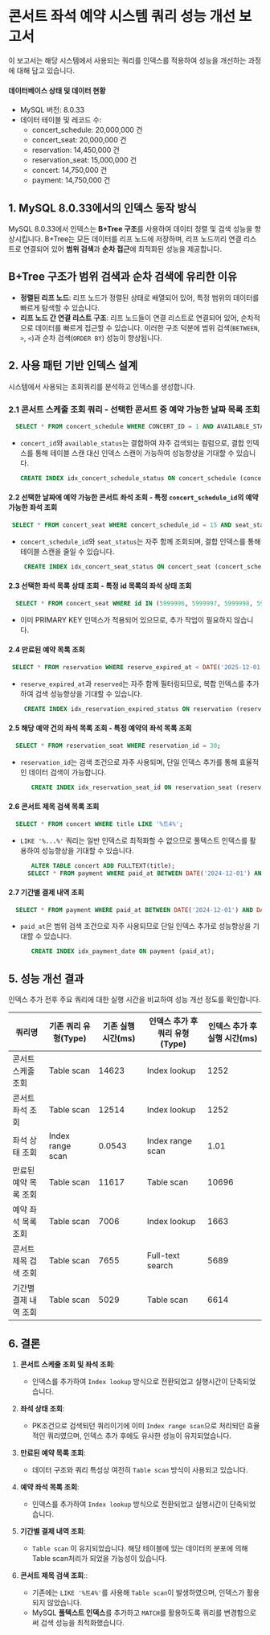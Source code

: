 # 콘서트 좌석 예약 시스템 쿼리 성능 개선 보고서
이 보고서는 해당 시스템에서 사용되는 쿼리를 인덱스를 적용하여 성능을 개선하는 과정에 대해 담고 있습니다.

#### 데이터베이스 상태 및 데이터 현황
 - MySQL 버전: 8.0.33
 - 데이터 테이블 및 레코드 수:
    - concert_schedule: 20,000,000 건
    - concert_seat: 20,000,000 건
    - reservation: 14,450,000 건
    - reservation_seat: 15,000,000 건
    - concert: 14,750,000 건
    - payment: 14,750,000 건

## 1. MySQL 8.0.33에서의 인덱스 동작 방식
MySQL 8.0.33에서 인덱스는 **B+Tree 구조**를 사용하여 데이터 정렬 및 검색 성능을 향상시킵니다.
B+Tree는 모든 데이터를 리프 노드에 저장하며, 리프 노드끼리 연결 리스트로 연결되어 있어 **범위 검색**과 **순차 접근**에 최적화된 성능을 제공합니다.

## B+Tree 구조가 범위 검색과 순차 검색에 유리한 이유
- **정렬된 리프 노드**: 리프 노드가 정렬된 상태로 배열되어 있어, 특정 범위의 데이터를 빠르게 탐색할 수 있습니다.
- **리프 노드 간 연결 리스트 구조**: 리프 노드들이 연결 리스트로 연결되어 있어, 순차적으로 데이터를 빠르게 접근할 수 있습니다. 이러한 구조 덕분에 범위 검색(`BETWEEN`, `>`, `<`)과 순차 검색(`ORDER BY`) 성능이 향상됩니다.

## 2. 사용 패턴 기반 인덱스 설계
시스템에서 사용되는 조회쿼리를 분석하고 인덱스를 생성합니다.

### 2.1 콘서트 스케줄 조회 쿼리 - 선택한 콘서트 중 예약 가능한 날짜 목록 조회
 ```sql 
   SELECT * FROM concert_schedule WHERE CONCERT_ID = 1 AND AVAILABLE_STATUS = 'AVAILABLE';
 ```
- `concert_id`와 `available_status`는 결합하여 자주 검색되는 컬럼으로, 결합 인덱스를 통해 테이블 스캔 대신 인덱스 스캔이 가능하여 성능향상을 기대할 수 있습니다.
   ```sql
  CREATE INDEX idx_concert_schedule_status ON concert_schedule (concert_id, available_status);
   ```
   
#### 2.2 선택한 날짜에 예약 가능한 콘서트 좌석 조회 - 특정 `concert_schedule_id`의 예약 가능한 좌석 조회
 ```sql 
  SELECT * FROM concert_seat WHERE concert_schedule_id = 15 AND seat_status = 'AVAILABLE';
 ```
- `concert_schedule_id`와 `seat_status`는 자주 함께 조회되며, 결합 인덱스를 통해 테이블 스캔을 줄일 수 있습니다.
   ```sql
    CREATE INDEX idx_concert_seat_status ON concert_seat (concert_schedule_id, seat_status);
   ```
#### 2.3 선택한 좌석 목록 상태 조회 - 특정 id 목록의 좌석 상태 조회
 ```sql 
   SELECT * FROM concert_seat WHERE id IN (5999996, 5999997, 5999998, 5999999, 6000001) AND seat_status = 'AVAILABLE';
 ```
- 이미 PRIMARY KEY 인덱스가 적용되어 있으므로, 추가 작업이 필요하지 않습니다.

#### 2.4 만료된 예약 목록 조회
 ```sql 
  SELECT * FROM reservation WHERE reserve_expired_at < DATE('2025-12-01') AND reserved = 'TEMP_RESERVED';
 ```
- `reserve_expired_at`과 `reserved`는 자주 함께 필터링되므로, 복합 인덱스를 추가하여 검색 성능향상을 기대할 수 있습니다.
   ```sql
    CREATE INDEX idx_reservation_expired_status ON reservation (reserve_expired_at, reserved);
   ```

#### 2.5 해당 예약 건의 좌석 목록 조회 - 특정 예약의 좌석 목록 조회
 ```sql 
   SELECT * FROM reservation_seat WHERE reservation_id = 30;
 ```
- `reservation_id`는 검색 조건으로 자주 사용되며, 단일 인덱스 추가를 통해 효율적인 데이터 검색이 가능합니다.
   ```sql
      CREATE INDEX idx_reservation_seat_id ON reservation_seat (reservation_id);
   ```

#### 2.6 콘서트 제목 검색 목록 조회
 ```sql 
   SELECT * FROM concert WHERE title LIKE '%트4%';
 ```
- `LIKE '%...%'` 쿼리는 일반 인덱스로 최적화할 수 없으므로 풀텍스트 인덱스를 활용하여 성능향상을 기대할 수 있습니다.
   ```sql
      ALTER TABLE concert ADD FULLTEXT(title);
     SELECT * FROM payment WHERE paid_at BETWEEN DATE('2024-12-01') AND DATE('2025-02-01');
   ```
#### 2.7 기간별 결제 내역 조회
 ```sql 
   SELECT * FROM payment WHERE paid_at BETWEEN DATE('2024-12-01') AND DATE('2025-02-01');
 ```
- `paid_at`은 범위 검색 조건으로 자주 사용되므로 단일 인덱스 추가로 성능향상을 기대할 수 있습니다.
   ```sql
      CREATE INDEX idx_payment_date ON payment (paid_at);
   ```
   
## 5. 성능 개선 결과
인덱스 추가 전후 주요 쿼리에 대한 실행 시간을 비교하여 성능 개선 정도를 확인합니다.

| 쿼리명                  | 기존 쿼리 유형(Type)      | 기존 실행 시간(ms) | 인덱스 추가 후 쿼리 유형(Type) | 인덱스 추가 후 실행 시간(ms) |
|--------------------------|---------------------------|---------------------|--------------------------------|-----------------------------|
| 콘서트 스케줄 조회       | Table scan               | 14623              | Index lookup                  | 1252                       |
| 콘서트 좌석 조회         | Table scan               | 12514              | Index lookup                  | 1252                       |
| 좌석 상태 조회           | Index range scan         | 0.0543             | Index range scan              | 1.01                       |
| 만료된 예약 목록 조회    | Table scan               | 11617              | Table scan                    | 10696                      |
| 예약 좌석 목록 조회      | Table scan               | 7006               | Index lookup                  | 1663                       |
| 콘서트 제목 검색 조회    | Table scan               | 7655               | Full-text search              | 5689                       |
| 기간별 결제 내역 조회    | Table scan               | 5029               | Table scan                    | 6614                       |


## 6. 결론

1. **콘서트 스케줄 조회 및 좌석 조회**:
   - 인덱스를 추가하여 `Index lookup` 방식으로 전환되었고 실행시간이 단축되었습니다.

2. **좌석 상태 조회**:
   - PK조건으로 검색되던 쿼리이기에 이미 `Index range scan`으로 처리되던 효율적인 쿼리였으며, 인덱스 추가 후에도 유사한 성능이 유지되었습니다.

3. **만료된 예약 목록 조회**:
   - 데이터 구조와 쿼리 특성상 여전히 `Table scan` 방식이 사용되고 있습니다.

4. **예약 좌석 목록 조회**:
   - 인덱스를 추가하여 `Index lookup` 방식으로 전환되었고 실행시간이 단축되었습니다.

5. **기간별 결제 내역 조회**:
   - `Table scan` 이 유지되었습니다. 해당 테이블에 있는 데이터의 분포에 의해 Table scan처리가 되었을 가능성이 있습니다.

6. **콘서트 제목 검색 조회**::
   - 기존에는 `LIKE '%트4%'`를 사용해 `Table scan`이 발생하였으며, 인덱스가 활용되지 않았습니다.
   - MySQL **풀텍스트 인덱스**를 추가하고 `MATCH`를 활용하도록 쿼리를 변경함으로써 검색 성능을 최적화했습니다.




